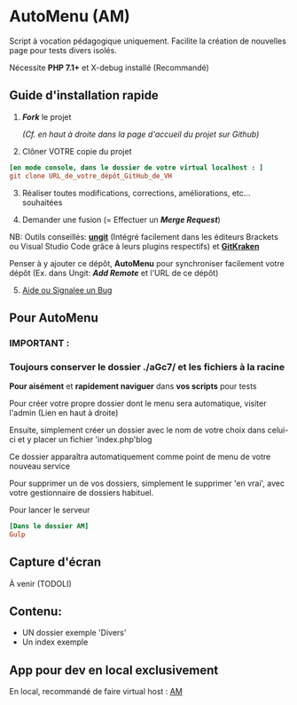 # AutoMenu (AM)

Script à vocation pédagogique uniquement.
Facilite la création de nouvelles page pour tests divers isolés.

Nécessite **PHP 7.1+** et X-debug installé (Recommandé)

## Guide d'installation rapide

1. ***Fork*** le projet 
  
      *(Cf. en haut à droite dans la page d'accueil du projet sur Github)*
2. Clôner VOTRE copie du projet

```ini
[en mode console, dans le dossier de votre virtual localhost : ]
git clone URL_de_votre_dépôt_GitHub_de_VH
```

3. Réaliser toutes modifications, corrections, améliorations, etc... souhaitées

4. Demander une fusion (= Effectuer un ***Merge Request***)

NB: Outils conseillés: **[ungit](https://github.com/FredrikNoren/ungit)** (Intégré facilement dans les éditeurs Brackets ou Visual Studio Code grâce à leurs plugins respectifs) et **[GitKraken](https://www.gitkraken.com/)**

Penser à y ajouter ce dépôt, **AutoMenu** pour synchroniser facilement votre dépôt (Ex. dans Ungit: ***Add Remote*** et l'URL de ce dépôt)

5. [Aide ou Signalee un Bug](https://github.com/c57fr/pooga/issues/new)

## Pour AutoMenu

### IMPORTANT :

### Toujours conserver le dossier ./aGc7/ et les fichiers à la racine

**Pour aisément** et **rapidement naviguer** dans **vos scripts** pour tests

Pour créer votre propre dossier dont le menu sera automatique, visiter l'admin (Lien en haut à droite)

Ensuite, simplement créer un dossier avec le nom de votre choix dans celui-ci et y placer un fichier 'index.php'blog

Ce dossier apparaîtra automatiquement comme point de menu de votre nouveau service


Pour supprimer un de vos dossiers, simplement le supprimer 'en vrai', avec votre gestionnaire de dossiers habituel.


  Pour lancer le serveur

```ini
[Dans le dossier AM]
Gulp
```

## Capture d'écran
À venir (TODOLI)

## Contenu:

- UN dossier exemple 'Divers'
- Un index exemple

## App pour dev en local exclusivement
En local, recommandé de faire virtual host : [AM](http://AM)
